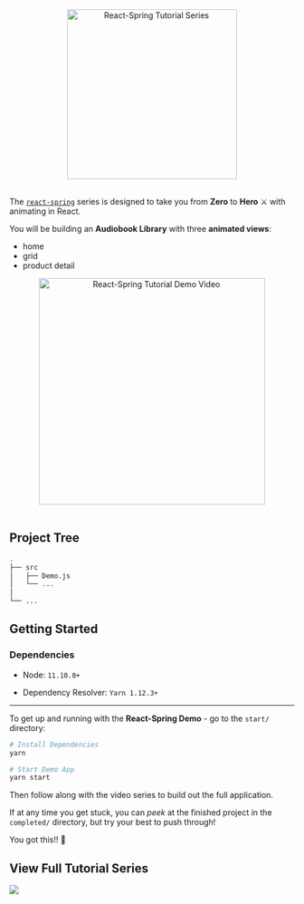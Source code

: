 <div style="text-align:center;">
  <img src="https://i.imgur.com/pdaLB8w.jpg" alt="React-Spring Tutorial Series" style="height:300px;"/>
  <br>
  <br>
</div>

The [`react-spring`](https://www.react-spring.io/) series is designed to take you from **Zero** to **Hero** ⚔️ with animating in React.

You will be building an **Audiobook Library** with three **animated views**:

- home
- grid
- product detail

<div style="text-align:center;">
  <img src="https://i.imgur.com/j5hQGlB.gif" alt="React-Spring Tutorial Demo Video" style="height:400px;"/>
  <br>
  <br>
</div>

## **Project Tree**

```bash
.
├── src
│   ├── Demo.js
│   └── ...
│
└── ...
```

## **Getting Started**

### Dependencies

- Node: `11.10.0+`

- Dependency Resolver: `Yarn 1.12.3+`

---

To get up and running with the **React-Spring Demo** - go to the `start/` directory:

```bash
# Install Dependencies
yarn

# Start Demo App
yarn start
```

Then follow along with the video series to build out the full application.

If at any time you get stuck, you can _peek_ at the finished project in the `completed/` directory, but try your best to push through!

You got this!! 💖

## **View Full Tutorial Series**

[<img src="https://www.youtube.com/yts/img/favicon_32-vflOogEID.png">](https://youtu.be/TBD)
